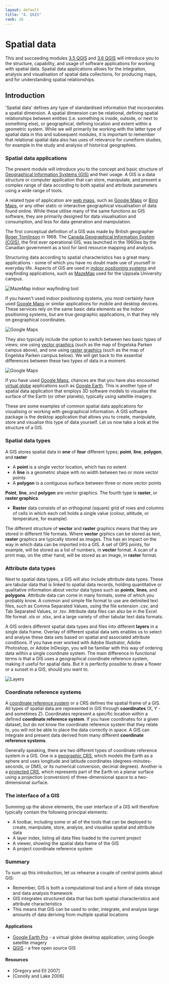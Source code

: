 ```yaml
---
layout: default
title: "4. QGIS"
rank: 16
---
```


# Spatial data
This and succeeding modules [3.5 QGIS](./3_5_qgis.md) and [3.6 QGIS](./3_6_qgis.md) will introduce you to the structure, capability, and usage of software applications for working with spatial data. Spatial data applications allows for the integration, analysis and visualisation of spatial data collections, for producing maps, and for understanding spatial relationships.

## Introduction
'Spatial data' defines any type of standardised information that incorporates a spatial dimension. A spatial dimension can be relational, defining spatial relationships between entities (i.e. something is inside, outside, or next to something else), or geographical, defining location and extent within a geometric system. While we will primarily be working with the latter type of spatial data in this and subsequent modules, it is important to remember that relational spatial data also has uses of relevance for cuneiform studies, for example in the study and analysis of historical geographies.

### Spatial data applications

The present module will introduce you to the concept and basic structure of [Geographical Information Systems (GIS)](https://en.wikipedia.org/wiki/Geographic_information_system) and their usage. A GIS is a data structure or computer application that can store, manipulate, and present a complex range of data according to both spatial and attribute parameters using a wide range of tools.

A related type of application are [web maps](https://en.wikipedia.org/wiki/Web_mapping), such as [Google Maps](http://maps.google.com) or [Bing Maps](https://www.bing.com/maps), or any other static or interactive geographical visualisation of data found online. While these utilise many of the same functions as GIS software, they are primarily designed for data visualisation and consumption, and less for data generation and manipulation.

The first conceptual definition of a GIS was made by British geographer [Roger Tomlinson](https://en.wikipedia.org/wiki/Roger_Tomlinson) in 1968. The [Canada Geographical Information System (CGIS)](https://en.wikipedia.org/wiki/Canada_Geographic_Information_System), the first ever operational GIS, was launched in the 1960ies by the Canadian government as a tool for land resource mapping and analysis. 

Structuring data according to spatial characteristics has a great many applications - some of which you have no doubt made use of yourself in everyday life. Aspects of GIS are used in [indoor positioning systems](https://en.wikipedia.org/wiki/Indoor_positioning_system) and wayfinding applications, such as [MazeMap](https://www.mazemap.com) used for the Uppsala University campus.

![MazeMap indoor wayfinding tool](./images/image_3_5_mazemap.png "Path from ground floor entrance of Building 9 to room 9-3042")

If you haven't used indoor positioning systems, you most certainly have used [Google Maps](http://maps.google.com) or similar applications for mobile and desktop devices. These services rely on the same basic data elements as the indoor positioning systems, but are true geographic applications, in that they rely on geographical coordinates.

![Google Maps](./images/image_3_4_googlemaps.png "Google Maps vector graphics view of Uppsala University Engelska Parken campus")

They also typically include the option to switch between two basic types of views; one using [vector graphics](https://en.wikipedia.org/wiki/Vector_graphics) (such as the map of Engelska Parken campus above), and one using [raster graphics](https://en.wikipedia.org/wiki/Raster_graphics) (such as the map of Engelska Parken campus below). We will get back to the essential differences between these two types of data in a moment.

![Google Maps](./images/image_3_4_googlemaps_sat.png "Google Maps raster graphics view of Uppsala University Engelska Parken campus")

If you have used [Google Maps](http://maps.google.com), chances are that you have also encounted [virtual globe](https://en.wikipedia.org/wiki/Virtual_globe) applications such as [Google Earth](https://earth.google.com/web/). This is another type of spatial data application that employs 3D software models to visualise the surface of the Earth (or other planets), typically using satellite imagery.

These are some examples of common spatial data applications for visualising or working with geographical information. A GIS software package is the desktop application that allows you to create, manipulate, store and visualise this type of data yourself. Let us now take a look at the structure of a GIS.

### Spatial data types
A GIS stores spatial data in **one** of **four** different types; **point**, **line**, **polygon**, and **raster**

* A **point** is a single vector location, which has no extent
* A **line** is a geometric shape with no width between two or more vector points
* A **polygon** is a contiguous surface between three or more vector points

**Point**, **line**, and **polygon** are vector graphics. The fourth type is **raster**, or **raster graphics**.

* **Raster** data consists of an orthogonal (square) grid of rows and columns of cells in which each cell holds a single value (colour, altitude, or temperature, for example)

The different structure of **vector** and **raster** graphics means that they are stored in different file formats. Where **vector** grphics can be stored as text, **raster** graphics are typically stored as images. This has an impact on the way in which data can be imported into a GIS. A set of GPS points, for example, will be stored as a list of numbers, in **vector** format. A scan of a print map, on the other hand, will be stored as an image, in **raster** format.

### Attribute data types
Next to spatial data types, a GIS will also include attribute data types. These are tabular data that is linked to spatial data records, holding quantitative or qualitative information about vector data types such as **points**, **lines**, and **polygons**. Attribute data can come in many formats, some of which you probably know. A common and simple file format to use are delimited text files, such as Comma Separated Values, using the file extension .csv, and Tab Separated Values, or .tsv. Attribute data files can also be in the Excel file format .xls or .xlsx, and a large variety of other tabular text data formats.

A GIS orders different spatial data types and files into different **layers** in a single data frame. Overlay of different spatial data sets enables us to select and analyse these data sets based on spatial and associated attribute conditions. If you have ever worked with Adobe Illustrator, Adobe Photoshop, or Adobe InDesign, you will be familiar with this way of ordering data within a single coordinate system. The main difference in functional terms is that a GIS uses a geographical coordinate reference system, making it useful for spatial data. But it is perfectly possible to draw a flower or a sunset in a GIS, should you want to.

![Layers](./images/image_3_5_overlay.jpg "Illustration of overlay of different data types and sets in a GIS")

### Coordinate reference systems
A [coordinate reference system](https://en.wikipedia.org/wiki/Spatial_reference_system) or a CRS defines the spatial frame of a GIS. All types of spatial data are represented in GIS through **coordinates** (X, Y - and sometimes Z). Coordinates represent a specific location within a defined **coordinate reference system**. If you have coordinates for a given dataset, but do not know the coordinate reference system that they relate to, you will not be able to place the data correctly in space. A GIS can integrate and present data derived from many different **coordinate reference systems**.

Generally speaking, there are two different types of coordinate reference system in a GIS. One is a [geographic CRS](https://en.wikipedia.org/wiki/Geographic_coordinate_system), which models the Earth as a sphere and uses longitude and latitude coordinates (degrees-minutes-seconds, or DMS, or its numerical conversion, decimal degrees). Another is a [projected CRS](https://en.wikipedia.org/wiki/Projected_coordinate_system), which represents part of the Earth on a planar surface using a projection (conversion) of three-dimensional space to a two-dimensional surface.

### The interface of a GIS
Summing up the above elements, the user interface of a GIS will therefore typically contain the following principal elements:
* A toolbar, including some or all of the tools that can be deployed to create, manipulate, store, analyse, and visualise spatial and attribute data
* A layer index, listing all data files loaded to the current project
* A viewer, showing the spatial data frame of the GIS
* A project coordinate reference system

### Summary
To sum up this introduction, let us rehearse a couple of central points about GIS:

* Remember, GIS is both a computational tool and a form of data storage and data analysis framework
* GIS integrates structured data that has both spatial characteristics and attribute characteristics
* This means that GIS can be used to order, integrate, and analyse large amounts of data deriving from multiple spatial locations

#### Applications
* [Google Earth Pro](https://www.google.com/earth/about/versions/) - a virtual globe desktop application, using Google satellite imagery
* [QGIS](https://www.qgis.org/) - a free open source GIS

#### Resources
* [Gregory and Ell 2007]
* [Conolly and Lake 2006]